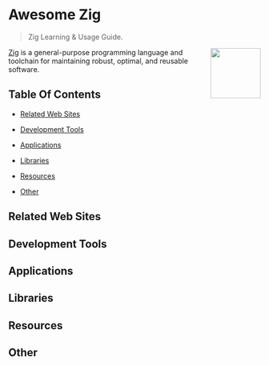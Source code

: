 # Awesome Zig

> Zig Learning & Usage Guide.

[<img src="https://ziglang.org/zig-logo-light.svg" align="right" width="100">](https://ziglang.org)

[Zig](https://ziglang.org/) is a general-purpose programming language and toolchain for maintaining robust, optimal, and reusable software.

## Table Of Contents

- [Related Web Sites](#related-web-sites)

- [Development Tools](#development-tools)

- [Applications](#applications)
  
- [Libraries](#libraries)

- [Resources](#resources)
  
- [Other](#other)

## Related Web Sites

## Development Tools

## Applications

## Libraries

## Resources

## Other
